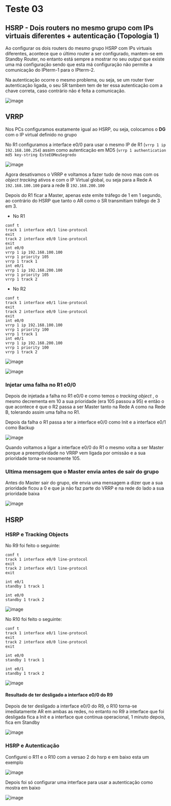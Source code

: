 # Teste 03

## HSRP - Dois routers no mesmo grupo com IPs virtuais diferentes + autenticação (Topologia 1)

Ao configurar os dois routers do mesmo grupo HSRP com IPs virtuais diferentes, acontece que o último router a ser configurado, mantem-se em Standby Router, no entanto está sempre a mostrar no seu *output* que existe uma má configuração sendo que esta má configuração não permite a comunicação do IPterm-1 para o IPterm-2.

Na autenticação ocorre o mesmo problema, ou seja, se um router tiver autenticação ligada, o seu SR tambem tem de ter essa autenticação com a chave correta, caso contrário não é feita a comunicação.

![image](https://user-images.githubusercontent.com/12052283/141144614-682d447c-5fe3-47dd-abb0-6732692a64a2.png)

## VRRP

Nos PCs configuramos exatamente igual ao HSRP, ou seja, colocamos o **DG** com o IP virtual definido no grupo

No R1 configuramos a interface e0/0 para usar o mesmo IP de R1 (`vrrp 1 ip 192.168.100.254`) assim como autenticação em MD5 (`vrrp 1 authentication md5 key-string EsteEOMeuSegredo`

![image](https://user-images.githubusercontent.com/12052283/141158379-77547232-8e31-4ab9-a7ea-6600a15f4070.png)

Agora desativamos o VRRP e voltamos a fazer tudo de novo mas com os *object tracking* ativos e com o IP Virtual global, ou seja para a Rede A `192.168.100.100` para a rede B `192.168.200.100` 

Depois do R1 ficar a Master, apenas este emite tráfego de 1 em 1 segundo, ao contrário do HSRP que tanto o AR como o SR transmitiam tráfego de 3 em 3.


- No R1

```console
conf t
track 1 interface e0/1 line-protocol
exit
track 2 interface e0/0 line-protocol
exit
int e0/0
vrrp 1 ip 192.168.100.100
vrrp 1 priority 105
vrrp 1 track 1
int e0/1
vrrp 1 ip 192.168.200.100
vrrp 1 priority 105
vrrp 1 track 2
```


- No R2

```console
conf t
track 1 interface e0/1 line-protocol
exit
track 2 interface e0/0 line-protocol
exit
int e0/0
vrrp 1 ip 192.168.100.100
vrrp 1 priority 100
vrrp 1 track 1
int e0/1
vrrp 1 ip 192.168.200.100
vrrp 1 priority 100
vrrp 1 track 2
```

![image](https://user-images.githubusercontent.com/12052283/141160059-f541eea7-03d3-4fc6-8c57-156b78773a43.png)


![image](https://user-images.githubusercontent.com/12052283/141160720-d61b640a-27b8-42ca-825e-20b6f10508b4.png)

### Injetar uma falha no R1 e0/0

Depois de injetada a falha no R1 e0/0 e como temos o *tracking object* , o mesmo decrementa em 10 a sua prioridade (era 105 passou a 95) e então o que acontece é que o R2 passa a ser Master tanto na Rede A como na Rede B, tolerando assim uma falha no R1.

Depois da falha o R1 passa a ter a interface e0/0 como Init e a interface e0/1 como Backup

![image](https://user-images.githubusercontent.com/12052283/141162431-351f0d83-83b9-4b15-a6f7-3740679f7263.png)

Quando voltamos a ligar a interface e0/0 do R1 o mesmo volta a ser Master porque a preemptividade no VRRP vem ligada por omissão e a sua prioridade torna-se novamente 105.

### Ultima mensagem que o Master envia antes de sair do grupo

Antes do Master sair do grupo, ele envia uma mensagem a dizer que a sua prioridade ficou a 0 e que ja não faz parte do VRRP e na rede do lado a sua prioridade baixa

![image](https://user-images.githubusercontent.com/12052283/141163600-9a70a90c-cb02-4b86-ab83-745bd634b45f.png)

## HSRP

### HSRP e Tracking Objects


No R9 foi feito o seguinte:

```console
conf t
track 1 interface e0/0 line-protocol
exit
track 2 interface e0/1 line-protocol
exit

int e0/1
standby 1 track 1

int e0/0
standby 1 track 2
```

![image](https://user-images.githubusercontent.com/12052283/140097010-4cd4fb87-b541-4e23-a10a-9fe710ef663c.png)


No R10 foi feito o seguinte:

```console
conf t
track 1 interface e0/1 line-protocol
exit
track 2 interface e0/0 line-protocol
exit

int e0/0
standby 1 track 1

int e0/1
standby 1 track 2
```

![image](https://user-images.githubusercontent.com/12052283/140097338-456f59d8-f8d3-473d-a0ac-a13c246b2987.png)

#### Resultado de ter desligado a interface e0/0 do R9

Depois de ter desligado a interface e0/0 do R9, o R10 torna-se imediatamente AR em ambas as redes, no entanto no R9 a interface que foi desligada fica a Init e a interface que continua operacional, 1 minuto depois, fica em Standby

![image](https://user-images.githubusercontent.com/12052283/140098190-7640d63c-d24c-4cbc-a3c9-5f4d70a22031.png)


### HSRP e Autenticação

Configurei o R11 e o R10 com a versao 2 do hsrp e em baixo esta um exemplo

![image](https://user-images.githubusercontent.com/12052283/140102395-f2f58ad7-3f49-49ab-a95c-905402a5f1b2.png)

Depois foi só configurar uma interface para usar a autenticação como mostra em baixo

![image](https://user-images.githubusercontent.com/12052283/140103479-2cc3ec3b-2b02-4578-95a5-32a418ded01e.png)
